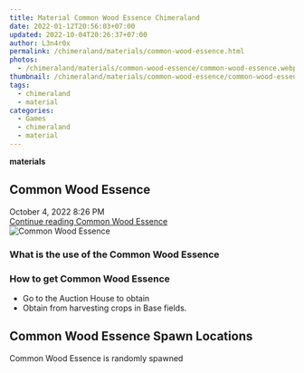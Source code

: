 ```yaml
---
title: Material Common Wood Essence Chimeraland
date: 2022-01-12T20:56:03+07:00
updated: 2022-10-04T20:26:37+07:00
author: L3n4r0x
permalink: /chimeraland/materials/common-wood-essence.html
photos:
  - /chimeraland/materials/common-wood-essence/common-wood-essence.webp
thumbnail: /chimeraland/materials/common-wood-essence/common-wood-essence.webp
tags:
  - chimeraland
  - material
categories:
  - Games
  - chimeraland
  - material
---
```


<section id="bootstrap-wrapper">
  <link
    rel="stylesheet"
    href="https://rawcdn.githack.com/dimaslanjaka/Web-Manajemen/870a349/css/bootstrap-5-3-0-alpha3-wrapper.css"
  />
  <div
    class="row g-0 border rounded overflow-hidden flex-md-row mb-4 shadow-sm position-relative"
  >
    <div class="col p-4 d-flex flex-column position-static">
      <strong class="d-inline-block mb-2 text-success">materials</strong>
      <h2 class="mb-0">Common Wood Essence</h2>
      <div class="mb-1 text-muted">October 4, 2022 8:26 PM</div>
      <a
        href="/chimeraland/materials/common-wood-essence.html"
        class="stretched-link d-none text-primary"
        >Continue reading Common Wood Essence</a
      >
    </div>
    <div class="col-auto d-none d-lg-block">
      <img
        src="/chimeraland/materials/common-wood-essence/common-wood-essence.webp"
        alt="Common Wood Essence"
      />
    </div>
  </div>
  <div class="row">
    <div class="col-lg-6 col-12 mb-2">
      <div class="card bg-dark text-light">
        <div class="card-body">
          <h3 class="card-title">What is the use of the Common Wood Essence</h3>
          <div class="card-text"><ul></ul></div>
        </div>
      </div>
    </div>
    <div class="col-lg-6 col-12 mb-2">
      <div class="card bg-dark text-light">
        <div class="card-body">
          <h3 class="card-title">How to get Common Wood Essence</h3>
          <div class="card-text">
            <ul>
              <li>Go to the Auction House to obtain</li>
              <li>Obtain from harvesting crops in Base fields.</li>
            </ul>
          </div>
        </div>
      </div>
    </div>
    <div class="col-12 mb-2">
      <h2>Common Wood Essence Spawn Locations</h2>
      <p>Common Wood Essence is randomly spawned</p>
    </div>
  </div>
</section>